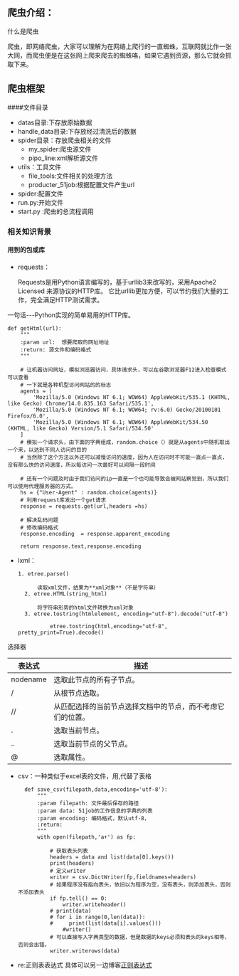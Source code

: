 ## 爬虫介绍：
什么是爬虫

爬虫，即网络爬虫，大家可以理解为在网络上爬行的一直蜘蛛，互联网就比作一张大网，而爬虫便是在这张网上爬来爬去的蜘蛛咯，如果它遇到资源，那么它就会抓取下来。



## 爬虫框架

####文件目录
- datas目录:下存放原始数据
- handle_data目录:下存放经过清洗后的数据
- spider目录：存放爬虫相关的文件
    -  my_spider:爬虫源文件
    -  pipo_line:xml解析源文件
- utils：工具文件
    - file_tools:文件相关的处理方法
    - producter_51job:根据配置文件产生url
- spider:配置文件
- run.py:开始文件
- start.py :爬虫的总流程调用

### 相关知识背景

#### 用到的包或库

- requests：
    
    Requests是用Python语言编写的，基于urllib3来改写的，采用Apache2 Licensed 来源协议的HTTP库。
它比urllib更加方便，可以节约我们大量的工作，完全满足HTTP测试需求。

一句话---Python实现的简单易用的HTTP库。


    
    def getHtml(url):
        """
        :param url:  想要爬取的网址地址
        :return: 源文件和编码格式
        """
    
        # 让机器访问网址，模拟浏览器访问，具体请求头，可以在谷歌浏览器F12进入检查模式可以查看
        # 一下就是各种机型访问网站的的标志
        agents = [
            'Mozilla/5.0 (Windows NT 6.1; WOW64) AppleWebKit/535.1 (KHTML, like Gecko) Chrome/14.0.835.163 Safari/535.1',
            'Mozilla/5.0 (Windows NT 6.1; WOW64; rv:6.0) Gecko/20100101 Firefox/6.0',
            'Mozilla/5.0 (Windows NT 6.1; WOW64) AppleWebKit/534.50 (KHTML, like Gecko) Version/5.1 Safari/534.50'
        ]
        # 模拟一个请求头，由下面的字典组成，random.choice（）就是从agents中随机取出一个来，以达到不同人访问的目的
        # 当然除了这个方法以外还可以减慢访问的速度，因为人在访问时不可能一直点一直点，没有那么快的访问速度，所以每访问一次最好可以间隔一段时间
    
        # 还有一个问题及时由于我们访问的ip一直是一个也可能导致会被网站察觉到，所以我们可以使用代理服务器的方式。
        hs = {"User-Agent" : random.choice(agents)}
        # 利用request库发出一个get请求
        response = requests.get(url,headers =hs)
    
        # 解决乱码问题
        # 修改编码格式
        response.encoding  = response.apparent_encoding
    
        return response.text,response.encoding


- lxml：
        
      1. etree.parse()

			读取xml文件，结果为**xml对象**（不是字符串）
		2. etree.HTML(string_html)

			将字符串形势的html文件转换为xml对象
		3. etree.tostring(htmlelement, encoding="utf-8").decode("utf-8")

				etree.tostring(html,encoding="utf-8", pretty_print=True).decode()
				
	
选择器

|表达式|	描述|
|---|---|
|nodename|选取此节点的所有子节点。|
|/	|从根节点选取。|
|//	|从匹配选择的当前节点选择文档中的节点，而不考虑它们的位置。|
|.	|选取当前节点。|
|..	|选取当前节点的父节点。|
|@	|选取属性。|

- csv：一种类似于excel表的文件，用,代替了表格

        def save_csv(filepath,data,encoding='utf-8'):
            """
            :param filepath: 文件最后保存的路径
            :param data: 51job的工作信息的字典的列表
            :param encoding: 编码格式，默认utf-8，
            :return:
            """
            with open(filepath,'a+') as fp:
        
                # 获取表头列表
                headers = data and list(data[0].keys())
                print(headers)
                # 定义writer
                writer = csv.DictWriter(fp,fieldnames=headers)
                # 如果程序没有指向表头，依旧以为程序为空，没有表头，则添加表头，否则不添加表头
                if fp.tell() == 0:
                    writer.writeheader()
                # print(data)
                # for i in range(0,len(data)):
                #     print(list(data[i].values()))
                    #writer()
                # 可以直接写入字典类型的数据，但是数据的keys必须和表头的keys相等，否则会出错。
                writer.writerows(data)

- re:正则表表达式
    具体可以另一边博客[正则表达式](https://blog.csdn.net/weixin_44106306/article/details/103793636)